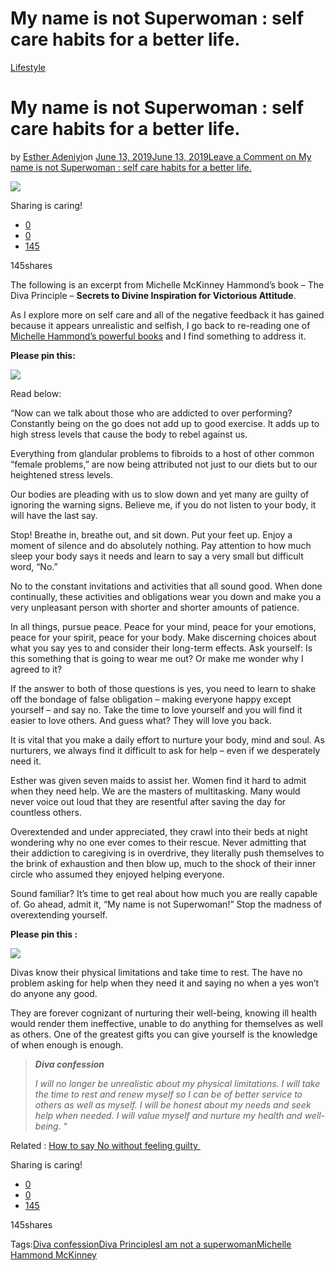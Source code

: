 # My name is not Superwoman : self care habits for a better life.

[Lifestyle](https://estheradeniyi.com/category/lifestyle/)
# My name is not Superwoman : self care habits for a better life.

by [Esther Adeniyi](https://estheradeniyi.com/author/esther-adeniyi/)on [June 13, 2019June 13, 2019](https://estheradeniyi.com/my-name-is-not-superwoman-self-care-habits-for-a-better-life/)[Leave a Comment on My name is not Superwoman : self care habits for a better life.](https://estheradeniyi.com/my-name-is-not-superwoman-self-care-habits-for-a-better-life/#respond)

![](images\I-am-not-a-superwoman-.jpeg)

Sharing is caring!

- [0](https://www.facebook.com/sharer/sharer.php?u=https%3A%2F%2Festheradeniyi.com%2Fmy-name-is-not-superwoman-self-care-habits-for-a-better-life%2F&amp;t=My%20name%20is%20not%20Superwoman%20%3A%20self%20care%20habits%20for%20a%20better%20life.)
- [0](https://twitter.com/intent/tweet?text=My%20name%20is%20not%20Superwoman%20%3A%20self%20care%20habits%20for%20a%20better%20life.&amp;url=https%3A%2F%2Festheradeniyi.com%2Fmy-name-is-not-superwoman-self-care-habits-for-a-better-life%2F)
- [145](#)

145shares

The following is an excerpt from Michelle McKinney Hammond&#x2019;s book &#x2013; The Diva Principle &#x2013; **Secrets to Divine Inspiration for Victorious Attitude**.

As I explore more on self care and all of the negative feedback it has gained because it appears unrealistic and selfish, I go back to re-reading one of [Michelle Hammond&#x2019;s powerful books](https://estheradeniyi.com/sassy-single-and-satisfied/) and I find something to address it.

**Please pin this:**

![](images\20190613_232011_0000.png)

Read below:

&#x201C;Now can we talk about those who are addicted to over performing? Constantly being on the go does not add up to good exercise. It adds up to high stress levels that cause the body to rebel against us.

Everything from glandular problems to fibroids to a host of other common &#x201C;female problems,&#x201D; are now being attributed not just to our diets but to our heightened stress levels.

Our bodies are pleading with us to slow down and yet many are guilty of ignoring the warning signs. Believe me, if you do not listen to your body, it will have the last say.

Stop! Breathe in, breathe out, and sit down. Put your feet up. Enjoy a moment of silence and do absolutely nothing. Pay attention to how much sleep your body says it needs and learn to say a very small but difficult word, &#x201C;No.&#x201D;

No to the constant invitations and activities that all sound good. When done continually, these activities and obligations wear you down and make you a very unpleasant person with shorter and shorter amounts of patience.

In all things, pursue peace. Peace for your mind, peace for your emotions, peace for your spirit, peace for your body. Make discerning choices about what you say yes to and consider their long-term effects. Ask yourself: Is this something that is going to wear me out? Or make me wonder why I agreed to it?

If the answer to both of those questions is yes, you need to learn to shake off the bondage of false obligation &#x2013; making everyone happy except yourself &#x2013; and say no. Take the time to love yourself and you will find it easier to love others. And guess what? They will love you back.

It is vital that you make a daily effort to nurture your body, mind and soul. As nurturers, we always find it difficult to ask for help &#x2013; even if we desperately need it.

Esther was given seven maids to assist her. Women find it hard to admit when they need help. We are the masters of multitasking. Many would never voice out loud that they are resentful after saving the day for countless others.

Overextended and under appreciated, they crawl into their beds at night wondering why no one ever comes to their rescue. Never admitting that their addiction to caregiving is in overdrive, they literally push themselves to the brink of exhaustion and then blow up, much to the shock of their inner circle who assumed they enjoyed helping everyone.

Sound familiar? It&#x2019;s time to get real about how much you are really capable of. Go ahead, admit it, &#x201C;My name is not Superwoman!&#x201D; Stop the madness of overextending yourself.

**Please pin this :**

![](images\20190613_231712_0000.png)

Divas know their physical limitations and take time to rest. The have no problem asking for help when they need it and saying no when a yes won&#x2019;t do anyone any good.

They are forever cognizant of nurturing their well-being, knowing ill health would render them ineffective, unable to do anything for themselves as well as others. One of the greatest gifts you can give yourself is the knowledge of when enough is enough.

> ***Diva confession***
> 
> *I will no longer be unrealistic about my physical limitations. I will take the time to rest and renew myself so I can be of better service to others as well as myself. I will be honest about my needs and seek help when needed. I will value myself and nurture my health and well-being*. &#x201C;

Related : [How to say No without feeling guilty&#xA0;](https://estheradeniyi.com/why-cant-i-say-no-a-remedy-for-the-too-good-babe/)

Sharing is caring!

- [0](https://www.facebook.com/sharer/sharer.php?u=https%3A%2F%2Festheradeniyi.com%2Fmy-name-is-not-superwoman-self-care-habits-for-a-better-life%2F&amp;t=My%20name%20is%20not%20Superwoman%20%3A%20self%20care%20habits%20for%20a%20better%20life.)
- [0](https://twitter.com/intent/tweet?text=My%20name%20is%20not%20Superwoman%20%3A%20self%20care%20habits%20for%20a%20better%20life.&amp;url=https%3A%2F%2Festheradeniyi.com%2Fmy-name-is-not-superwoman-self-care-habits-for-a-better-life%2F)
- [145](#)

145shares

Tags:[Diva confession](https://estheradeniyi.com/tag/diva-confession/)[Diva Principles](https://estheradeniyi.com/tag/diva-principles/)[I am not a superwoman](https://estheradeniyi.com/tag/i-am-not-a-superwoman/)[Michelle Hammond McKinney](https://estheradeniyi.com/tag/michelle-hammond-mckinney/)